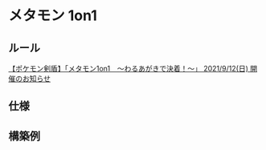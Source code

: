 # メタモン 1on1

## ルール
[【ポケモン剣盾】「メタモン1on1　〜わるあがきで決着！〜」 2021/9/12(日) 開催のお知らせ](https://tetspond.hatenablog.com/entry/2021/08/21/150030)

## 仕様

## 構築例
